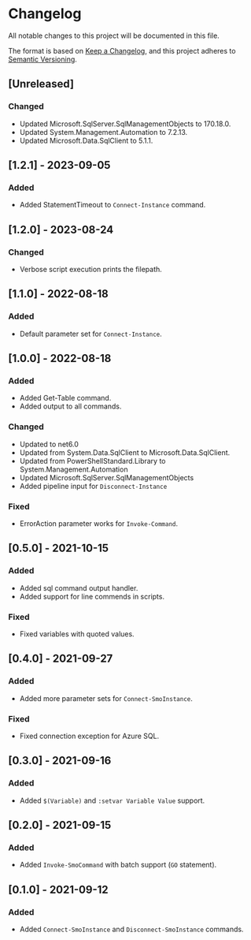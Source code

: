 # Changelog

All notable changes to this project will be documented in this file.

The format is based on [Keep a Changelog](https://keepachangelog.com/en/1.0.0/),
and this project adheres to [Semantic Versioning](https://semver.org/spec/v2.0.0.html).

## [Unreleased]

### Changed

- Updated Microsoft.SqlServer.SqlManagementObjects to 170.18.0.
- Updated System.Management.Automation to 7.2.13.
- Updated Microsoft.Data.SqlClient to 5.1.1.

## [1.2.1] - 2023-09-05

### Added

- Added StatementTimeout to `Connect-Instance` command.

## [1.2.0] - 2023-08-24

### Changed

- Verbose script execution prints the filepath.

## [1.1.0] - 2022-08-18

### Added

- Default parameter set for `Connect-Instance`.

## [1.0.0] - 2022-08-18

### Added

- Added Get-Table command.
- Added output to all commands.

### Changed

- Updated to net6.0
- Updated from System.Data.SqlClient to Microsoft.Data.SqlClient.
- Updated from PowerShellStandard.Library to System.Management.Automation
- Updated Microsoft.SqlServer.SqlManagementObjects
- Added pipeline input for `Disconnect-Instance`

### Fixed

- ErrorAction parameter works for `Invoke-Command`.

## [0.5.0] - 2021-10-15

### Added

- Added sql command output handler.
- Added support for line commends in scripts.

### Fixed

- Fixed variables with quoted values.

## [0.4.0] - 2021-09-27

### Added

- Added more parameter sets for `Connect-SmoInstance`.

### Fixed

- Fixed connection exception for Azure SQL.

## [0.3.0] - 2021-09-16

### Added

- Added `$(Variable)` and `:setvar Variable Value` support.

## [0.2.0] - 2021-09-15

### Added

- Added `Invoke-SmoCommand` with batch support (`GO` statement).

## [0.1.0] - 2021-09-12

### Added

- Added `Connect-SmoInstance` and `Disconnect-SmoInstance` commands.

<!-- markdownlint-configure-file {"MD024": { "siblings_only": true } } -->

